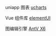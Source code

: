 uniapp 图表  [ucharts](https://www.ucharts.cn/v2/#/)

Vue 组件库  [elementUI](https://element.eleme.cn/#/zh-CN)

图编辑引擎  [AntV X6](https://antv-x6.gitee.io/zh)